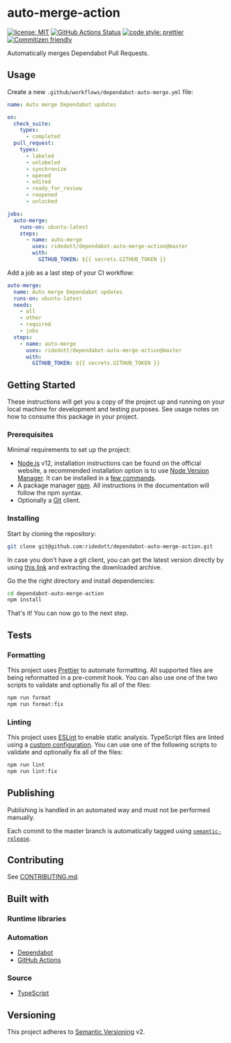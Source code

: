 # auto-merge-action

[![license: MIT](https://img.shields.io/github/license/ridedott/dependabot-auto-merge-action)](https://github.com/ridedott/dependabot-auto-merge-action/blob/master/LICENSE)
[![GitHub Actions Status](https://github.com/ridedott/auto-merge-action/workflows/Continuous%20Integration/badge.svg?branch=master)](https://github.com/ridedott/dependabot-auto-merge-action/actions)
[![code style: prettier](https://img.shields.io/badge/code_style-prettier-ff69b4.svg)](https://github.com/prettier/prettier)
[![Commitizen friendly](https://img.shields.io/badge/commitizen-friendly-brightgreen.svg)](http://commitizen.github.io/cz-cli/)

Automatically merges Dependabot Pull Requests.

## Usage

Create a new `.github/workflows/dependabot-auto-merge.yml` file:

```yaml
name: Auto merge Dependabot updates

on:
  check_suite:
    types:
      - completed
  pull_request:
    types:
      - labeled
      - unlabeled
      - synchronize
      - opened
      - edited
      - ready_for_review
      - reopened
      - unlocked

jobs:
  auto-merge:
    runs-on: ubuntu-latest
    steps:
      - name: auto-merge
        uses: ridedott/dependabot-auto-merge-action@master
        with:
          GITHUB_TOKEN: ${{ secrets.GITHUB_TOKEN }}
```

Add a job as a last step of your CI workflow:

```yaml
auto-merge:
  name: Auto merge Dependabot updates
  runs-on: ubuntu-latest
  needs:
    - all
    - other
    - required
    - jobs
  steps:
    - name: auto-merge
      uses: ridedott/dependabot-auto-merge-action@master
      with:
        GITHUB_TOKEN: ${{ secrets.GITHUB_TOKEN }}
```

## Getting Started

These instructions will get you a copy of the project up and running on your
local machine for development and testing purposes. See usage notes on how to
consume this package in your project.

<!-- Instructions -->

### Prerequisites

Minimal requirements to set up the project:

- [Node.js](https://nodejs.org/en) v12, installation instructions can be found
  on the official website, a recommended installation option is to use
  [Node Version Manager](https://github.com/creationix/nvm#readme). It can be
  installed in a
  [few commands](https://nodejs.org/en/download/package-manager/#nvm).
- A package manager [npm](https://www.npmjs.com). All instructions in the
  documentation will follow the npm syntax.
- Optionally a [Git](https://git-scm.com) client.

### Installing

Start by cloning the repository:

```bash
git clone git@github.com:ridedott/dependabot-auto-merge-action.git
```

In case you don't have a git client, you can get the latest version directly by
using
[this link](https://github.com/ridedott/dependabot-auto-merge-action/archive/master.zip)
and extracting the downloaded archive.

Go the the right directory and install dependencies:

```bash
cd dependabot-auto-merge-action
npm install
```

That's it! You can now go to the next step.

## Tests

### Formatting

This project uses [Prettier](https://prettier.io) to automate formatting. All
supported files are being reformatted in a pre-commit hook. You can also use one
of the two scripts to validate and optionally fix all of the files:

```bash
npm run format
npm run format:fix
```

### Linting

This project uses [ESLint](https://eslint.org) to enable static analysis.
TypeScript files are linted using a [custom configuration](./.eslintrc). You can
use one of the following scripts to validate and optionally fix all of the
files:

```bash
npm run lint
npm run lint:fix
```

## Publishing

Publishing is handled in an automated way and must not be performed manually.

Each commit to the master branch is automatically tagged using
[`semantic-release`](https://github.com/semantic-release/semantic-release).

## Contributing

See [CONTRIBUTING.md](./CONTRIBUTING.md).

## Built with

### Runtime libraries

### Automation

- [Dependabot](https://dependabot.com/)
- [GitHub Actions](https://github.com/features/actions)

### Source

- [TypeScript](https://www.typescriptlang.org)

## Versioning

This project adheres to [Semantic Versioning](http://semver.org) v2.
